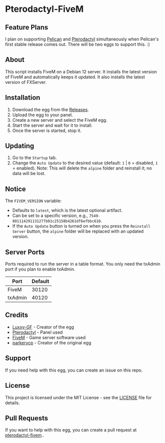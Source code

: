 # Pterodactyl-FiveM

## Feature Plans
I plan on supporting [Pelican](https://pelican.dev) and [Pterodactyl](https://pterodactyl.io) simultaneously when Pelican's first stable release comes out. There will be two eggs to support this. :)

## About
This script installs FiveM on a Debian 12 server. It installs the latest version of FiveM and automatically keeps it updated. It also installs the latest version of FXServer.

## Installation
1. Download the egg from the [Releases](https://github.com/Luxxy-GF/pterodactyl-fivem/releases/latest).
2. Upload the egg to your panel.
3. Create a new server and select the FiveM egg.
4. Start the server and wait for it to install.
5. Once the server is started, stop it.

## Updating
1. Go to the `Startup` tab.
2. Change the `Auto Update` to the desired value (default: `1` | `0` = disabled, `1` = enabled). Note: This will delete the `alpine` folder and reinstall it; no data will be lost.

## Notice
The `FIVEM_VERSION` variable:
- Defaults to `latest`, which is the latest optional artifact.
- Can be set to a specific version, e.g., `7549-801114291131277b01c25158b4261df6efbbc610`.
- If the `Auto Update` button is turned on when you press the `Reinstall Server` button, the `alpine` folder will be replaced with an updated version.

## Server Ports
Ports required to run the server in a table format. You only need the txAdmin port if you plan to enable txAdmin.

| Port    | Default |
|---------|---------|
| FiveM   | 30120   |
| txAdmin | 40120   |

## Credits
- [Luxxy-GF](https://github.com/Luxxy-GF) - Creator of the egg
- [Pterodactyl](https://pterodactyl.io) - Panel used
- [FiveM](https://fivem.net) - Game server software used
- [parkervcp](https://github.com/parkervcp) - Creator of the original egg

## Support
If you need help with this egg, you can create an issue on this repo.

## License
This project is licensed under the MIT License - see the [LICENSE](LICENSE) file for details.

## Pull Requests
If you want to help with this egg, you can create a pull request at [pterodactyl-fivem](https://github.com/Luxxy-GF/pterodactyl-fivem)..
